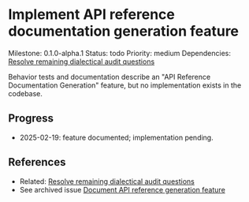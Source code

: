 # Implement API reference documentation generation feature
Milestone: 0.1.0-alpha.1
Status: todo
Priority: medium
Dependencies: [Resolve remaining dialectical audit questions](Resolve-remaining-dialectical-audit-questions.md)

Behavior tests and documentation describe an "API Reference Documentation Generation" feature, but no implementation exists in the codebase.

## Progress
- 2025-02-19: feature documented; implementation pending.

## References
- Related: [Resolve remaining dialectical audit questions](Resolve-remaining-dialectical-audit-questions.md)
- See archived issue [Document API reference generation feature](archived/Document-API-reference-generation-feature.md)
